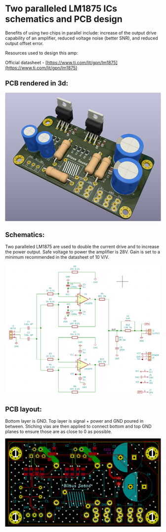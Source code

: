 # Two paralleled LM1875 ICs schematics and PCB design

Benefits of using two chips in parallel include: increase of the output drive capability of an amplifier, reduced voltage noise (better SNR), and reduced output offset error.

Resources used to design this amp:

Official datasheet - [https://www.ti.com/lit/gpn/lm1875](https://www.ti.com/lit/gpn/lm1875)

## PCB rendered in 3d:
![Screenshot](img/3d.png)


## Schematics:

Two paralleled LM1875 are used to double the current drive and to increase the power output. Safe voltage to power the amplifier is 28V.
Gain is set to a minimum recommended in the datasheet of 10 V/V.

![Screenshot](img/sch.png)

## PCB layout:

Bottom layer is GND. Top layer is signal + power and GND poured in between. Stiching vias are then applied to connect bottom and top GND planes to ensure those are as close to 0 as possible.

![Screenshot](img/pcb.png)
